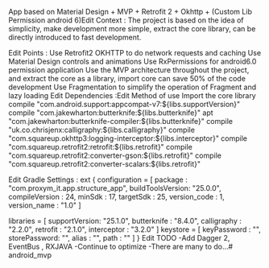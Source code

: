 App based on Material Design + MVP + Retrofit 2 + Okhttp + (Custom Lib Permission android 6)Edit
Context :
The project is based on the idea of simplicity, make development more simple, extract the core library, can be directly introduced to fast development.

Edit
Points :
Use Retrofit2 OKHTTP to do network requests and caching
Use Material Design controls and animations
Use RxPermissions for android6.0 permission application
Use the MVP architecture throughout the project, and extract the core as a library, import core can save 50% of the code development
Use Fragmentation to simplify the operation of Fragment and lazy loading
Edit
Dependencies :Edit
Method of use
Import the core library
compile "com.android.support:appcompat-v7:${libs.supportVersion}"
compile "com.jakewharton:butterknife:${libs.butterknife}"
apt "com.jakewharton:butterknife-compiler:${libs.butterknife}"
compile "uk.co.chrisjenx:calligraphy:${libs.calligraphy}"
compile "com.squareup.okhttp3:logging-interceptor:${libs.interceptor}"
compile "com.squareup.retrofit2:retrofit:${libs.retrofit}"
compile "com.squareup.retrofit2:converter-gson:${libs.retrofit}"
compile "com.squareup.retrofit2:converter-scalars:${libs.retrofit}"

Edit
Gradle Settings :
ext {
configuration = [
package : "com.proxym_it.app.structure_app",
buildToolsVersion: "25.0.0",
compileVersion : 24,
minSdk : 17,
targetSdk : 25,
version_code : 1,
version_name : "1.0"
]

libraries = [
            supportVersion: "25.1.0",
            butterknife   : "8.4.0",
            calligraphy   : "2.2.0",
            retrofit      : "2.1.0",
            interceptor   : "3.2.0"
    ]
keystore = [
            keyPassword  : "",
            storePassword: "",
            alias        : "",
            path         : ""
    ]
}
Edit
TODO
-Add Dagger 2, EventBus , RXJAVA
-Continue to optimize
-There are many to do...# android_mvp
